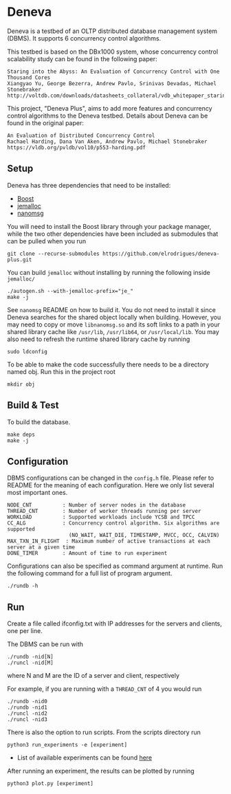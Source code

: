 Deneva
=======

Deneva is a testbed of an OLTP distributed database management system (DBMS). It supports 6 concurrency control algorithms.

This testbed is based on the DBx1000 system, whose concurrency control scalability study can be found in the following paper:

    Staring into the Abyss: An Evaluation of Concurrency Control with One Thousand Cores
    Xiangyao Yu, George Bezerra, Andrew Pavlo, Srinivas Devadas, Michael Stonebraker
    http://voltdb.com/downloads/datasheets_collateral/vdb_whitepaper_staring_into_the_abyss.pdf

This project, "Deneva Plus", aims to add more features and concurrency control algorithms to the Deneva testbed. Details
about Deneva can be found in the original paper:

    An Evaluation of Distributed Concurrency Control
    Rachael Harding, Dana Van Aken, Andrew Pavlo, Michael Stonebraker
    https://vldb.org/pvldb/vol10/p553-harding.pdf
Setup
------------
Deneva has three dependencies that need to be installed:

* [Boost](https://www.boost.org/)
* [jemalloc](https://github.com/jemalloc/jemalloc/releases/tag/5.3.0)
* [nanomsg](https://github.com/nanomsg/nanomsg/releases/tag/1.2.1)

You will need to install the Boost library through your package manager, while the two other dependencies have been included as submodules that can be pulled when you run

    git clone --recurse-submodules https://github.com/elrodrigues/deneva-plus.git

You can build `jemalloc` without installing by running the following inside `jemalloc/`

    ./autogen.sh --with-jemalloc-prefix="je_"
    make -j

See `nanomsg` README on how to build it. You do not need to install it
since Deneva searches for the shared object locally when building. However,
you may need to copy or move `libnanomsg.so` and its soft links to a path
in your shared library cache like `/usr/lib`, `/usr/lib64`, or
`/usr/local/lib`. You may also need to refresh the runtime shared library
cache by running

    sudo ldconfig

To be able to make the code successfully there needs to be a directory named obj.
Run this in the project root

    mkdir obj

Build & Test
------------
To build the database.

    make deps
    make -j

Configuration
-------------

DBMS configurations can be changed in the `config.h` file. Please refer to README for the meaning of each configuration. Here we only list several most important ones.

    NODE_CNT          : Number of server nodes in the database
    THREAD_CNT        : Number of worker threads running per server
    WORKLOAD          : Supported workloads include YCSB and TPCC
    CC_ALG            : Concurrency control algorithm. Six algorithms are supported
                        (NO_WAIT, WAIT_DIE, TIMESTAMP, MVCC, OCC, CALVIN)
    MAX_TXN_IN_FLIGHT  : Maximum number of active transactions at each server at a given time
    DONE_TIMER        : Amount of time to run experiment

Configurations can also be specified as command argument at runtime. Run the following command for a full list of program argument.

    ./rundb -h

Run
---

Create a file called ifconfig.txt with IP addresses for the servers and clients, one per line.

The DBMS can be run with

    ./rundb -nid[N]
    ./runcl -nid[M]

where N and M are the ID of a server and client, respectively

For example, if you are running with a `THREAD_CNT` of 4 you would run

    ./rundb -nid0
    ./rundb -nid1
    ./runcl -nid2
    ./runcl -nid3

There is also the option to run scripts. From the scripts directory run

    python3 run_experiments -e [experiment]

* List of available experiments can be found [here](https://github.com/mitdbg/deneva/blob/master/scripts/experiments.py)

After running an experiment, the results can be plotted by running

    python3 plot.py [experiment]
